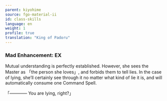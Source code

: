 ```yaml
---
parent: kiyohime
source: fgo-material-ii
id: class-skills
language: en
weight: 1
profile: true
translation: "King of Padoru"
---
```


### Mad Enhancement: EX

Mutual understanding is perfectly established.
However, she sees the Master as 「the person she loves」, and forbids them to tell lies.
In the case of lying, she’ll certainly see through it no matter what kind of lie it is, and will automatically consume one Command Spell.

「———— You are lying, right?」
